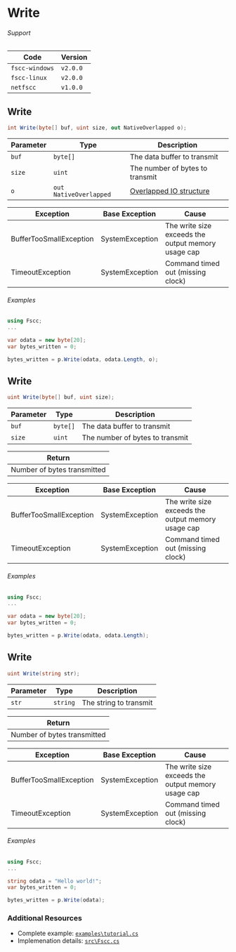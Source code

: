 # Write


###### Support
| Code           | Version
| -------------- | --------
| `fscc-windows` | `v2.0.0` 
| `fscc-linux`   | `v2.0.0` 
| `netfscc`      | `v1.0.0`


## Write
```c#
int Write(byte[] buf, uint size, out NativeOverlapped o);
```

| Parameter    | Type                   | Description
| ------------ | ---------------------- | -----------------------
| `buf`        | `byte[]`               | The data buffer to transmit
| `size`       | `uint`                 | The number of bytes to transmit
| `o`          | `out NativeOverlapped` | [Overlapped IO structure](http://msdn.microsoft.com/en-us/library/windows/desktop/ms686358.aspx)

| Exception               | Base Exception  | Cause
| ----------------------- | --------------- | --------------------------------------------------
| BufferTooSmallException | SystemException | The write size exceeds the output memory usage cap
| TimeoutException        | SystemException | Command timed out (missing clock)


###### Examples
```c#
using Fscc;
...

var odata = new byte[20];
var bytes_written = 0;

bytes_written = p.Write(odata, odata.Length, o);
```

## Write
```c#
uint Write(byte[] buf, uint size);
```

| Parameter    | Type             | Description
| ------------ | ---------------- | -----------------------
| `buf`        | `byte[]`               | The data buffer to transmit
| `size`       | `uint`                 | The number of bytes to transmit

| Return
| ---------------------------
| Number of bytes transmitted

| Exception               | Base Exception  | Cause
| ----------------------- | --------------- | --------------------------------------------------
| BufferTooSmallException | SystemException | The write size exceeds the output memory usage cap
| TimeoutException        | SystemException | Command timed out (missing clock)

###### Examples
```c#
using Fscc;
...

var odata = new byte[20];
var bytes_written = 0;

bytes_written = p.Write(odata, odata.Length);
```

## Write
```c#
uint Write(string str);
```

| Parameter | Type     | Description
| --------- | -------- | -----------------------
| `str`     | `string` | The string to transmit

| Return
| ---------------------------
| Number of bytes transmitted

| Exception               | Base Exception  | Cause
| ----------------------- | --------------- | --------------------------------------------------
| BufferTooSmallException | SystemException | The write size exceeds the output memory usage cap
| TimeoutException        | SystemException | Command timed out (missing clock)

###### Examples
```c#
using Fscc;
...

string odata = "Hello world!";
var bytes_written = 0;

bytes_written = p.Write(odata);
```


### Additional Resources
- Complete example: [`examples\tutorial.cs`](https://github.com/commtech/netfscc/blob/master/examples/tutorial.cs)
- Implemenation details: [`src\Fscc.cs`](https://github.com/commtech/netfscc/blob/master/src/Fscc.cs)
